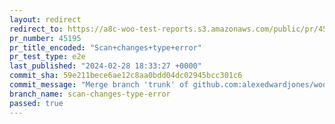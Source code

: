 ```yaml
---
layout: redirect
redirect_to: https://a8c-woo-test-reports.s3.amazonaws.com/public/pr/45195/e2e/index.html
pr_number: 45195
pr_title_encoded: "Scan+changes+type+error"
pr_test_type: e2e
last_published: "2024-02-28 18:33:27 +0000"
commit_sha: 59e211bece6ae12c8aa0bdd04dc02945bcc301c6
commit_message: "Merge branch 'trunk' of github.com:alexedwardjones/woocommerce into s…"
branch_name: scan-changes-type-error
passed: true
---
```

